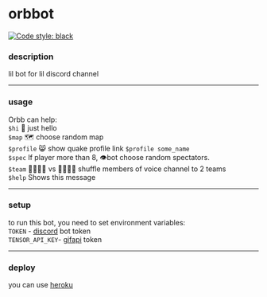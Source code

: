# orbbot
[![Code style: black](https://img.shields.io/badge/code%20style-black-000000.svg)](https://github.com/psf/black)

### description
lil bot for lil discord channel

---
### usage
Orbb can help:  
`$hi`      👋 just hello  
`$map`     🗺️ choose random map  
`$profile` 😸 show quake profile link `$profile some_name`  
`$spec`    If player more than 8, 👁️bot choose random spectators.  
`$team`    👨‍👩‍👧‍👦 vs 👨‍👨‍👧‍👧 shuffle members of voice channel to 2 teams  
`$help`    Shows this message

---
### setup
to run this bot, you need to set environment variables:  
`TOKEN` - [discord](https://discord.com/developers/docs/intro) bot token  
`TENSOR_API_KEY`- [gifapi](https://tenor.com/gifapi/documentation) token 

---
### deploy
you can use [heroku](https://www.heroku.com/)